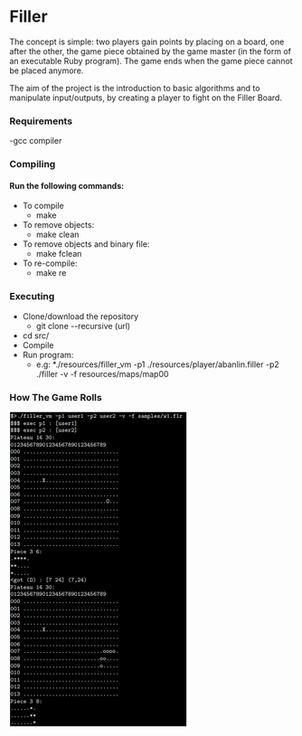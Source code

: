 # Filler

The concept is simple: two players gain points by placing on a board, one after the other,
the game piece obtained by the game master (in the form of an executable Ruby program).
The game ends when the game piece cannot be placed anymore.

The aim of the project is the introduction to basic algorithms and to manipulate input/outputs, by creating a player to fight on the Filler Board.

### Requirements

-gcc compiler

### Compiling

#### Run the following commands:
* To compile
    * make
* To remove objects:
    * make clean
* To remove objects and binary file:
    * make fclean
* To re-compile:
    * make re

### Executing

* Clone/download the repository
    * git clone --recursive (url)
* cd src/
* Compile 
* Run program:
    * e.g:
        *./resources/filler_vm -p1 ./resources/player/abanlin.filler -p2 ./filler -v -f resources/maps/map00

### How The Game Rolls
![Game Play](/resources/filler.png)
